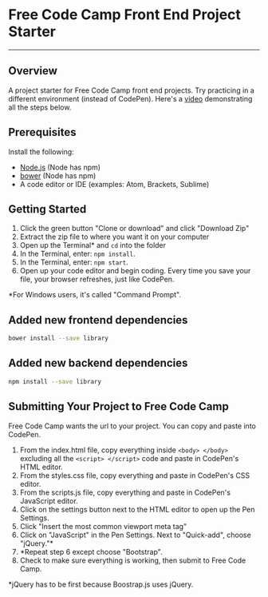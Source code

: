 # Free Code Camp Front End Project Starter
---
## Overview
A project starter for Free Code Camp front end projects. Try practicing in a different environment (instead of CodePen). Here's a [video](https://youtu.be/B8DvAis_jaQ) demonstrating all the steps below.

## Prerequisites
Install the following:

* [Node.js](https://nodejs.org/en/download/) (Node has npm)
* [bower](https://bower.io) (Node has npm)
* A code editor or IDE (examples: Atom, Brackets, Sublime)

## Getting Started
1. Click the green button "Clone or download" and click "Download Zip"
2. Extract the zip file to where you want it on your computer
3. Open up the Terminal* and ```cd``` into the folder
4. In the Terminal, enter: ```npm install```.
5. In the Terminal, enter: ```npm start```.
6. Open up your code editor and begin coding. Every time you save your file, your browser refreshes, just like CodePen.

*For Windows users, it's called "Command Prompt".

## Added new frontend dependencies
```bash
bower install --save library
```
## Added new backend dependencies
```bash
npm install --save library
```

## Submitting Your Project to Free Code Camp
Free Code Camp wants the url to your project. You can copy and paste into CodePen.

1. From the index.html file, copy everything inside ```<body> </body>``` excluding all the ```<script> </script>``` code and paste in CodePen's HTML editor.
2. From the styles.css file, copy everything and paste in CodePen's CSS editor.
3. From the scripts.js file, copy everything and paste in CodePen's JavaScript editor.
4. Click on the settings button next to the HTML editor to open up the Pen Settings.
5. Click "Insert the most common viewport meta tag"
6. Click on "JavaScript" in the Pen Settings. Next to "Quick-add", choose "jQuery."*
7. *Repeat step 6 except choose "Bootstrap".
8. Check to make sure everything is working, then submit to Free Code Camp.

*jQuery has to be first because Boostrap.js uses jQuery.
